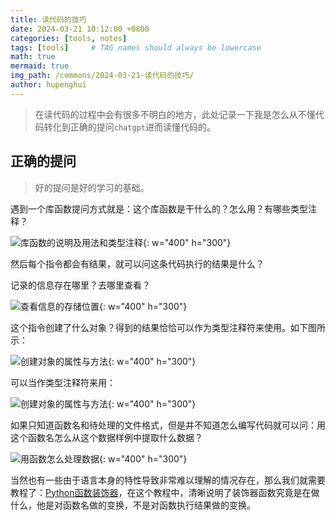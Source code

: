 ```yaml
---
title: 读代码的技巧
date: 2024-03-21 10:12:00 +0800
categories: [tools, notes]
tags: [tools]     # TAG names should always be lowercase
math: true
mermaid: true
img_path: /commons/2024-03-21-读代码的技巧/
author: hupenghui
---
```


> 在读代码的过程中会有很多不明白的地方，此处记录一下我是怎么从不懂代码转化到正确的提问`chatgpt`进而读懂代码的。

## 正确的提问

> 好的提问是好的学习的基础。

遇到一个库函数提问方式就是：这个库函数是干什么的？怎么用？有哪些类型注释？

![库函数的说明及用法和类型注释](库函数的说明及用法和类型注释.png){: w="400" h="300"}

然后每个指令都会有结果，就可以问这条代码执行的结果是什么？

记录的信息存在哪里？去哪里查看？

![查看信息的存储位置](数据存储位置.png){: w="400" h="300"}

这个指令创建了什么对象？得到的结果恰恰可以作为类型注释符来使用。如下图所示：

![创建对象的属性与方法](创建了什么对象.png){: w="400" h="300"}

可以当作类型注释符来用：

![创建对象的属性与方法](创建对象2.png){: w="400" h="300"}

如果只知道函数名和待处理的文件格式，但是并不知道怎么编写代码就可以问：用这个函数名怎么从这个数据样例中提取什么数据？

![用函数怎么处理数据](用函数怎么处理数据.png){: w="400" h="300"}

当然也有一些由于语言本身的特性导致非常难以理解的情况存在，那么我们就需要教程了：[Python函数装饰器](https://www.runoob.com/w3cnote/python-func-decorators.html)，在这个教程中，清晰说明了装饰器函数究竟是在做什么，他是对函数名做的变换，不是对函数执行结果做的变换。
